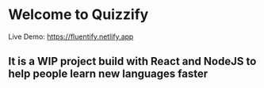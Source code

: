 # Welcome to Quizzify

Live Demo: https://fluentify.netlify.app

## It is a WIP project build with React and NodeJS to help people learn new languages faster
